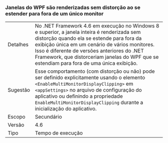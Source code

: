 ### <a name="wpf-windows-are-rendered-without-clipping-when-extending-outside-a-single-monitor"></a>Janelas do WPF são renderizadas sem distorção ao se estender para fora de um único monitor

|   |   |
|---|---|
|Detalhes|No .NET Framework 4.6 em execução no Windows 8 e superior, a janela inteira é renderizada sem distorção quando ela se estende para fora da exibição única em um cenário de vários monitores. Isso é diferente de versões anteriores do .NET Framework, que distorceriam janelas do WPF que se estendiam para fora de uma única exibição.|
|Sugestão|Esse comportamento (com distorção ou não) pode ser definido explicitamente usando o elemento <code>&lt;EnableMultiMonitorDisplayClipping&gt;</code> em <code>&lt;appSettings&gt;</code> no arquivo de configuração do aplicativo ou definindo a propriedade <code>EnableMultiMonitorDisplayClipping</code> durante a inicialização do aplicativo.|
|Escopo|Secundário|
|Versão|4.6|
|Tipo|Tempo de execução|

